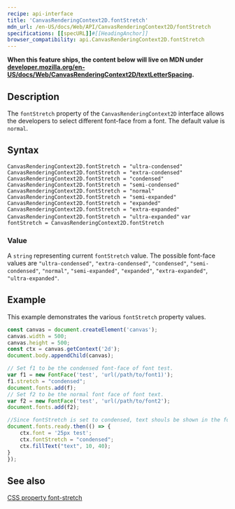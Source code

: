 ```yaml
---
recipe: api-interface
title: 'CanvasRenderingContext2D.fontStretch'
mdn_url: /en-US/docs/Web/API/CanvasRenderingContext2D/fontStretch
specifications: [[specURL]]#[[HeadingAnchor]]
browser_compatibility: api.CanvasRenderingContext2D.fontStretch
---
```


**When this feature ships, the content below will live on MDN under
[developer.mozilla.org/en-US/docs/Web/CanvasRenderingContext2D/textLetterSpacing](https://developer.mozilla.org/en-US/docs/Web/CanvasRenderingContext2D/textLetterSpacing).**

## Description

The `fontStretch` property of the `CanvasRenderingContext2D` interface
allows the developers to select different font-face from a font. The default
value is `normal`.

## Syntax

`CanvasRenderingContext2D.fontStretch = "ultra-condensed"`
`CanvasRenderingContext2D.fontStretch = "extra-condensed"` 
`CanvasRenderingContext2D.fontStretch = "condensed"`
`CanvasRenderingContext2D.fontStretch = "semi-condensed"` 
`CanvasRenderingContext2D.fontStretch = "normal"` 
`CanvasRenderingContext2D.fontStretch = "semi-expanded"`
`CanvasRenderingContext2D.fontStretch = "expanded"`
`CanvasRenderingContext2D.fontStretch = "extra-expanded"`
`CanvasRenderingContext2D.fontStretch = "ultra-expanded"`
`var fontStretch = CanvasRenderingContext2D.fontStretch`

### Value

A `string` representing current `fontStretch` value. The possible font-face values 
are `"ultra-condensed"`, `"extra-condensed"`, `"condensed"`, `"semi-condensed"`, 
`"normal"`, `"semi-expanded"`, `"expanded"`, `"extra-expanded"`, `"ultra-expanded"`.

## Example

This example demonstrates the various `fontStretch` property values.

```js
const canvas = document.createElement('canvas');
canvas.width = 500;
canvas.height = 500;
const ctx = canvas.getContext('2d');
document.body.appendChild(canvas);

// Set f1 to be the condensed font-face of font test.
var f1 = new FontFace('test', 'url(/path/to/font1)');
f1.stretch = "condensed";
document.fonts.add(f);
// Set f2 to be the normal font face of font text.
var f2 = new FontFace('test', 'url(/path/to/font2');
document.fonts.add(f2);

//Since fontStretch is set to condensed, text shouls be shown in the font-face f1.
document.fonts.ready.then(() => {
    ctx.font = '25px test';
    ctx.fontStretch = "condensed";
    ctx.fillText("text", 10, 40);
}
});

```

## See also
[CSS property font-stretch](https://developer.mozilla.org/en-US/docs/Web/CSS/font-stretch)
